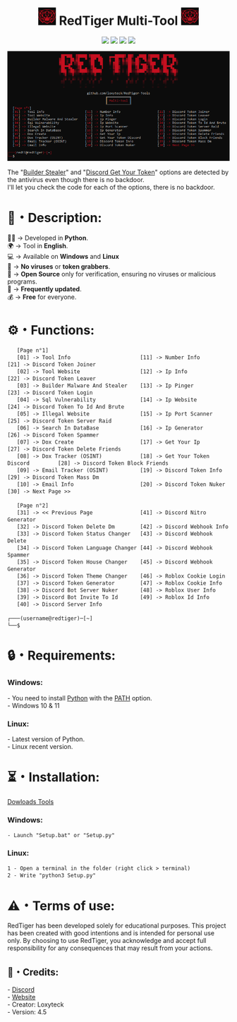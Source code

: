 <h1 align="center"><img src="Img/RedTiger_Logo2.png" width="40px"> RedTiger Multi-Tool <img src="Img/RedTiger_Logo2.png" width="40px"></h1> 
<p align="center">
  <img src="https://img.shields.io/github/v/release/fluzyteck/RedTiger-Tools?label=Version&color=a80505">
  <img src="https://img.shields.io/github/stars/fluzyteck/RedTiger-tools?style=flat&label=Stars&color=a80505">
  <img src="https://img.shields.io/github/repo-size/fluzyteck/RedTiger-Tools?label=Size&color=a80505">
  <img src="https://img.shields.io/github/languages/top/fluzyteck/RedTiger-Tools?color=a80505">

</p>
<img src="Img/RedTiger.png" wdth="9999">
<p>
The "<a href="https://github.com/loxyteck/RedTiger-Tools/blob/main/Settings/Program/Builder-Stealer.py">Builder Stealer</a>" and "<a href="https://github.com/loxyteck/RedTiger-Tools/blob/main/Settings/Program/Discord-Get-Your-Token.py">Discord Get Your Token</a>" options are detected by the antivirus even though there is no backdoor.<br>
I'll let you check the code for each of the options, there is no backdoor.
</p>
<h1>📜・Description:</h1>
<p>
  
👨‍💻 -> Developed in <strong>Python</strong>.<br>
🌍 -> Tool in <strong>English</strong>.<br>
💻 -> Available on <strong>Windows</strong> and <strong>Linux</strong><br>
🔎 -> <strong>No viruses</strong> or <strong>token grabbers</strong>.<br>
📂 -> <strong>Open Source</strong> only for verification, ensuring no viruses or malicious programs.<br>
🔄 -> <strong>Frequently updated</strong>.<br>
💰 -> <strong>Free</strong> for everyone.<br>
</p>

<h1>⚙️・Functions:</h1>
<p align="center">
  
```
   [Page n°1]
   [01] -> Tool Info                      [11] -> Number Info                    [21] -> Discord Token Joiner
   [02] -> Tool Website                   [12] -> Ip Info                        [22] -> Discord Token Leaver
   [03] -> Builder Malware And Stealer    [13] -> Ip Pinger                      [23] -> Discord Token Login
   [04] -> Sql Vulnerability              [14] -> Ip Website                     [24] -> Discord Token To Id And Brute
   [05] -> Illegal Website                [15] -> Ip Port Scanner                [25] -> Discord Token Server Raid
   [06] -> Search In DataBase             [16] -> Ip Generator                   [26] -> Discord Token Spammer
   [07] -> Dox Create                     [17] -> Get Your Ip                    [27] -> Discord Token Delete Friends
   [08] -> Dox Tracker (OSINT)            [18] -> Get Your Token Discord         [28] -> Discord Token Block Friends
   [09] -> Email Tracker (OSINT)          [19] -> Discord Token Info             [29] -> Discord Token Mass Dm
   [10] -> Email Info                     [20] -> Discord Token Nuker            [30] -> Next Page >>

   [Page n°2]
   [31] -> << Previous Page               [41] -> Discord Nitro Generator    
   [32] -> Discord Token Delete Dm        [42] -> Discord Webhook Info          
   [33] -> Discord Token Status Changer   [43] -> Discord Webhook Delete       
   [34] -> Discord Token Language Changer [44] -> Discord Webhook Spammer      
   [35] -> Discord Token House Changer    [45] -> Discord Webhook Generator      
   [36] -> Discord Token Theme Changer    [46] -> Roblox Cookie Login          
   [37] -> Discord Token Generator        [47] -> Roblox Cookie Info         
   [38] -> Discord Bot Server Nuker       [48] -> Roblox User Info           
   [39] -> Discord Bot Invite To Id       [49] -> Roblox Id Info             
   [40] -> Discord Server Info

┌───(username@redtiger)─[~]
└──$
```
</p>

<h1>🔒・Requirements:</h1>
<h3>Windows:</h3>
<p>
- You need to install <a href="https://www.python.org/downloads/">Python</a> with the <a href="Img/Python_Path.png">PATH</a> option.<br>
- Windows 10 & 11
</p>
<h3>Linux:</h3>
<p>
- Latest version of Python.<br>
- Linux recent version.
</p>

<h1>⏳・Installation:</h1>
<a href="https://github.com/fluzyteck/RedTiger/archive/main.zip">Dowloads Tools</a>
<h3>Windows:</h3>
<p>
  
```
- Launch "Setup.bat" or "Setup.py"
```
</p>
<h3>Linux:</h3>
<p>
  
```
1 - Open a terminal in the folder (right click > terminal)
2 - Write "python3 Setup.py"
```
</p>

<h1>⚠️・Terms of use:</h1>
<p>
RedTiger has been developed solely for educational purposes. This project has been created with good intentions and is intended for personal use only. By choosing to use RedTiger, you acknowledge and accept full responsibility for any consequences that may result from your actions.
</p>

<h2>🔗・Credits:</h2>
<p>
- <a href="https://discord.gg/ZJNFYjdEMD">Discord</a><br>
- <a href="https://loxyteck.github.io/redtiger">Website</a><br>
- Creator: Loxyteck<br>
- Version: 4.5
</p>
